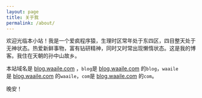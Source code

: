 ```yaml
---
layout: page
title: 关于我
permalink: /about/
---
```


欢迎光临本小站！我是一个爱疯程序猿，生理时区常年处于东四区，四目整天处于无神状态。热爱新鲜事物，富有钻研精神，同时又时常出现懒惰状态。这是我的博客。我住在天朝的孙中山故乡。

本站域名是 [blog.waaile.com](blog.waaile.com) ，`blog`是 [blog.waaile.com](blog.waaile.com) 的`blog`，`waaile`是 [blog.waaile.com](blog.waaile.com) 的`waaile`，`com`是 [blog.waaile.com](blog.waaile.com) 的`com`。

晚安！